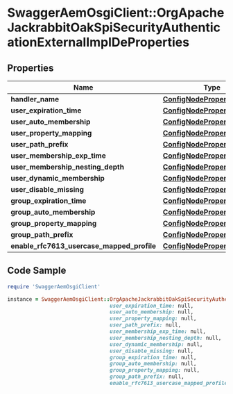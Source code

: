 # SwaggerAemOsgiClient::OrgApacheJackrabbitOakSpiSecurityAuthenticationExternalImplDeProperties

## Properties

Name | Type | Description | Notes
------------ | ------------- | ------------- | -------------
**handler_name** | [**ConfigNodePropertyString**](ConfigNodePropertyString.md) |  | [optional] 
**user_expiration_time** | [**ConfigNodePropertyString**](ConfigNodePropertyString.md) |  | [optional] 
**user_auto_membership** | [**ConfigNodePropertyArray**](ConfigNodePropertyArray.md) |  | [optional] 
**user_property_mapping** | [**ConfigNodePropertyArray**](ConfigNodePropertyArray.md) |  | [optional] 
**user_path_prefix** | [**ConfigNodePropertyString**](ConfigNodePropertyString.md) |  | [optional] 
**user_membership_exp_time** | [**ConfigNodePropertyString**](ConfigNodePropertyString.md) |  | [optional] 
**user_membership_nesting_depth** | [**ConfigNodePropertyInteger**](ConfigNodePropertyInteger.md) |  | [optional] 
**user_dynamic_membership** | [**ConfigNodePropertyBoolean**](ConfigNodePropertyBoolean.md) |  | [optional] 
**user_disable_missing** | [**ConfigNodePropertyBoolean**](ConfigNodePropertyBoolean.md) |  | [optional] 
**group_expiration_time** | [**ConfigNodePropertyString**](ConfigNodePropertyString.md) |  | [optional] 
**group_auto_membership** | [**ConfigNodePropertyArray**](ConfigNodePropertyArray.md) |  | [optional] 
**group_property_mapping** | [**ConfigNodePropertyArray**](ConfigNodePropertyArray.md) |  | [optional] 
**group_path_prefix** | [**ConfigNodePropertyString**](ConfigNodePropertyString.md) |  | [optional] 
**enable_rfc7613_usercase_mapped_profile** | [**ConfigNodePropertyBoolean**](ConfigNodePropertyBoolean.md) |  | [optional] 

## Code Sample

```ruby
require 'SwaggerAemOsgiClient'

instance = SwaggerAemOsgiClient::OrgApacheJackrabbitOakSpiSecurityAuthenticationExternalImplDeProperties.new(handler_name: null,
                                 user_expiration_time: null,
                                 user_auto_membership: null,
                                 user_property_mapping: null,
                                 user_path_prefix: null,
                                 user_membership_exp_time: null,
                                 user_membership_nesting_depth: null,
                                 user_dynamic_membership: null,
                                 user_disable_missing: null,
                                 group_expiration_time: null,
                                 group_auto_membership: null,
                                 group_property_mapping: null,
                                 group_path_prefix: null,
                                 enable_rfc7613_usercase_mapped_profile: null)
```



